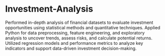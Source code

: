 # Investment-Analysis

 Performed in-depth analysis of financial datasets to evaluate investment opportunities using statistical methods and quantitative techniques. Applied Python for data preprocessing, feature engineering, and exploratory analysis to uncover trends, assess risks, and calculate potential returns. Utilized regression models and performance metrics to analyze key indicators and support data-driven investment decision-making.
